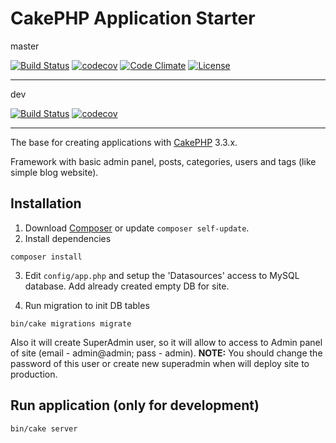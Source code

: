 # CakePHP Application Starter

master

[![Build Status](https://travis-ci.org/taras-budzyn/CakePHP-AppStarter.svg?branch=master)](https://travis-ci.org/taras-budzyn/CakePHP-AppStarter)
[![codecov](https://codecov.io/gh/taras-budzyn/CakePHP-AppStarter/branch/master/graph/badge.svg)](https://codecov.io/gh/taras-budzyn/CakePHP-AppStarter)
[![Code Climate](https://codeclimate.com/github/taras-budzyn/CakePHP-AppStarter/badges/gpa.svg)](https://codeclimate.com/github/taras-budzyn/CakePHP-AppStarter)
[![License](https://img.shields.io/packagist/l/cakephp/app.svg?style=flat-square)](https://packagist.org/packages/cakephp/app)
___
dev

[![Build Status](https://travis-ci.org/taras-budzyn/CakePHP-AppStarter.svg?branch=dev)](https://travis-ci.org/taras-budzyn/CakePHP-AppStarter)
[![codecov](https://codecov.io/gh/taras-budzyn/CakePHP-AppStarter/branch/dev/graph/badge.svg)](https://codecov.io/gh/taras-budzyn/CakePHP-AppStarter)
___
The base for creating applications with [CakePHP](http://cakephp.org) 3.3.x.

Framework with basic admin panel, posts, categories, users and tags (like simple blog website).

## Installation

1. Download [Composer](http://getcomposer.org/doc/00-intro.md) or update `composer self-update`.
2. Install dependencies

  `composer install`

3. Edit `config/app.php` and setup the 'Datasources' access to MySQL database. Add already created empty DB for site.

4. Run migration to init DB tables

  `bin/cake migrations migrate`

Also it will create SuperAdmin user, so it will allow to access to Admin panel of site (email - admin@admin; pass - admin).
**NOTE:** You should change the password of this user or create new superadmin when will deploy site to production.


## Run application (only for development)

  `bin/cake server`

